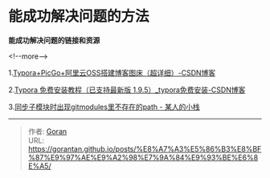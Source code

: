 # 能成功解决问题的方法


**能成功解决问题的链接和资源**

&lt;!--more--&gt;

1.[Typora&#43;PicGo&#43;阿里云OSS搭建博客图床（超详细）-CSDN博客](https://blog.csdn.net/muxuen/article/details/122441469)



2.[Typora 免费安装教程（已支持最新版 1.9.5）_typora免费安装-CSDN博客](https://blog.csdn.net/qq_61621323/article/details/141036982)



3.[同步子模块时出现gitmodules里不存在的path - 某人的小栈](https://www.fordece.cn/posts/同步子模块时出现gitmodules里不存在的path/)



---

> 作者: [Goran](https://github.com/GoranTan)  
> URL: https://gorantan.github.io/posts/%E8%A7%A3%E5%86%B3%E8%BF%87%E9%97%AE%E9%A2%98%E7%9A%84%E9%93%BE%E6%8E%A5/  

